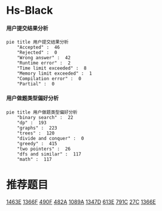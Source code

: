 # Hs-Black

<!-- tabs:start -->



#### **用户提交结果分析**

```mermaid
pie title 用户提交结果分析
    "Accepted" :  46
    "Rejected" :  0
    "Wrong answer" :  42
    "Runtime error" :  2
    "Time limit exceeded" :  8
    "Memory limit exceeded" :  1
    "Compilation error" :  0
    "Partial" :  0
```

#### **用户做题类型偏好分析**

```mermaid
pie title 用户做题类型偏好分析
    "binary search" :  22
    "dp" :  193
    "graphs" :  223
    "trees" :  120
    "divide and conquer" :  0
    "greedy" :  415
    "two pointers" :  26
    "dfs and similar" :  117
    "math" :  117
```



<!-- tabs:end -->
# 推荐题目
[1463E](https://codeforces.com/contest/1463/problem/E)
[1366F](https://codeforces.com/contest/1366/problem/F)
[490F](https://codeforces.com/contest/490/problem/F)
[482A](https://codeforces.com/contest/482/problem/A)
[1089A](https://codeforces.com/contest/1089/problem/A)
[1347D](https://codeforces.com/contest/1347/problem/D)
[613E](https://codeforces.com/contest/613/problem/E)
[791C](https://codeforces.com/contest/791/problem/C)
[27C](https://codeforces.com/contest/27/problem/C)
[1366E](https://codeforces.com/contest/1366/problem/E)
